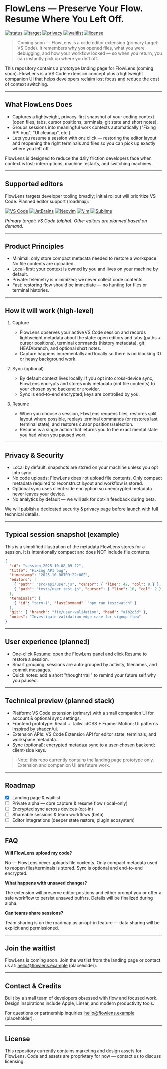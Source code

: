 # FlowLens — Preserve Your Flow. Resume Where You Left Off.

<!-- Badges -->
[![status](https://img.shields.io/badge/status-coming_soon-0ea5e9?style=for-the-badge&logo=clock)](./)
[![target](https://img.shields.io/badge/target-VS%20Code-007ACC?style=for-the-badge&logo=visual-studio-code&logoColor=white)](https://code.visualstudio.com/)
[![privacy](https://img.shields.io/badge/privacy-local_first-10B981?style=for-the-badge&logo=lock&logoColor=white)](./)
[![waitlist](https://img.shields.io/badge/waitlist-500%2B_devs-7C3AED?style=for-the-badge&logo=mailchimp&logoColor=white)](./)
[![license](https://img.shields.io/badge/license-proprietary-6B7280?style=for-the-badge&logo=github&logoColor=white)](./)

> Coming soon — FlowLens is a code editor extension (primary target: VS Code). It remembers why you opened files, what you were debugging, and how your workflow looked — so when you return, you can instantly pick up where you left off.

This repository contains a prototype landing page for FlowLens (coming soon). FlowLens is a VS Code extension concept plus a lightweight companion UI that helps developers reclaim lost focus and reduce the cost of context switching.

---

## What FlowLens Does

- Captures a lightweight, privacy-first snapshot of your coding context (open files, tabs, cursor positions, terminals, git state and short notes).
- Groups sessions into meaningful work contexts automatically ("Fixing API bug", "UI cleanup", etc.).
- Lets you resume a session with one click — restoring the editor layout and reopening the right terminals and files so you can pick up exactly where you left off.

FlowLens is designed to reduce the daily friction developers face when context is lost: interruptions, machine restarts, and switching machines.

---

## Supported editors

FlowLens targets developer tooling broadly; initial rollout will prioritize VS Code. Planned editor support (roadmap):

[![VS Code](https://img.shields.io/badge/Visual%20Studio%20Code-007ACC?style=flat-square&logo=visual-studio-code&logoColor=white)](https://code.visualstudio.com/)
[![JetBrains](https://img.shields.io/badge/JetBrains-000000?style=flat-square&logo=jetbrains&logoColor=white)](https://www.jetbrains.com/)
[![Neovim](https://img.shields.io/badge/Neovim-57A143?style=flat-square&logo=neovim&logoColor=white)](https://neovim.io/)
[![Vim](https://img.shields.io/badge/Vim-019733?style=flat-square&logo=vim&logoColor=white)](https://www.vim.org/)
[![Sublime](https://img.shields.io/badge/Sublime%20Text-FF9800?style=flat-square&logo=sublime-text&logoColor=white)](https://www.sublimetext.com/)

*Primary target: VS Code (alpha). Other editors are planned based on demand.*

---

## Product Principles

- Minimal: only store compact metadata needed to restore a workspace. No file contents are uploaded.
- Local-first: your context is owned by you and lives on your machine by default.
- Private: telemetry is minimized; we never collect code contents.
- Fast: restoring flow should be immediate — no hunting for files or terminal histories.

---

## How it will work (high-level)

1. Capture
   - FlowLens observes your active VS Code session and records lightweight metadata about the state: open editors and tabs (paths + cursor positions), terminal commands (history metadata), git HEAD/branch, and optional short notes.
   - Capture happens incrementally and locally so there is no blocking IO or heavy background work.

2. Sync (optional)
   - By default context lives locally. If you opt into cross-device sync, FlowLens encrypts and stores only metadata (not file contents) to your chosen sync backend or provider.
   - Sync is end-to-end encrypted; keys are controlled by you.

3. Resume
   - When you choose a session, FlowLens reopens files, restores split layout where possible, replays terminal commands (or restores last terminal state), and restores cursor positions/selection.
   - Resume is a single action that returns you to the exact mental state you had when you paused work.

---

## Privacy & Security

- Local by default: snapshots are stored on your machine unless you opt into sync.
- No code uploads: FlowLens does not upload file contents. Only compact metadata required to reconstruct layout and workflow is stored.
- Optional sync uses client-side encryption so unencrypted metadata never leaves your device.
- No analytics by default — we will ask for opt-in feedback during beta.

We will publish a dedicated security & privacy page before launch with full technical details.

---

## Typical session snapshot (example)

This is a simplified illustration of the metadata FlowLens stores for a session. It is intentionally compact and does NOT include file contents.

```json
{
  "id": "session_2025-10-08_09-22",
  "title": "Fixing API bug",
  "timestamp": "2025-10-08T09:22:00Z",
  "editors": [
    { "path": "src/api/user.js", "cursor": { "line": 42, "col": 8 } },
    { "path": "tests/user.test.js", "cursor": { "line": 10, "col": 2 } }
  ],
  "terminals": [
    { "id": "term-1", "lastCommand": "npm run test:watch" }
  ],
  "git": { "branch": "fix/user-validation", "head": "a1b2c3d" },
  "notes": "Investigate validation edge-case for signup flow"
}
```

---

## User experience (planned)

- One-click Resume: open the FlowLens panel and click Resume to restore a session.
- Smart grouping: sessions are auto-grouped by activity, filenames, and commit messages.
- Quick notes: add a short "thought trail" to remind your future self why you paused.

---

## Technical preview (planned stack)

- Platform: VS Code extension (primary) with a small companion UI for account & optional sync settings.
- Frontend prototype: React + TailwindCSS + Framer Motion; UI patterns inspired by shadcn/ui.
- Extension APIs: VS Code Extension API for editor state, terminals, and workspace metadata.
- Sync (optional): encrypted metadata sync to a user-chosen backend; client-side keys.

> Note: this repo currently contains the landing page prototype only. Extension and companion UI are future work.

---

## Roadmap

- [x] Landing page & waitlist
- [ ] Private alpha — core capture & resume flow (local-only)
- [ ] Encrypted sync across devices (opt-in)
- [ ] Shareable sessions & team workflows (beta)
- [ ] Editor integrations (deeper state restore, plugin ecosystem)

---

## FAQ

**Will FlowLens upload my code?**

No — FlowLens never uploads file contents. Only compact metadata used to reopen files/terminals is stored. Sync is optional and end-to-end encrypted.

**What happens with unsaved changes?**

The extension will preserve editor positions and either prompt you or offer a safe workflow to persist unsaved buffers. Details will be finalized during alpha.

**Can teams share sessions?**

Team sharing is on the roadmap as an opt-in feature — data sharing will be explicit and permissioned.

---

## Join the waitlist

FlowLens is coming soon. Join the waitlist from the landing page or contact us at: hello@flowlens.example (placeholder).

---

## Contact & Credits

Built by a small team of developers obsessed with flow and focused work. Design inspirations include Apple, Linear, and modern productivity tools.

For questions or partnership inquiries: hello@flowlens.example (placeholder).

---

## License

This repository currently contains marketing and design assets for FlowLens. Code and assets are proprietary for now — contact us to discuss licensing.
